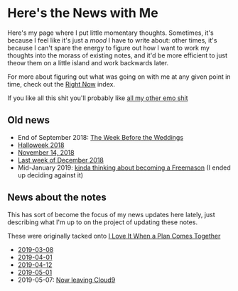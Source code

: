 # Here's the News with Me

Here's my page where I put little momentary thoughts. Sometimes, it's because I feel like it's just a *mood* I have to write about: other times, it's because I can't spare the energy to figure out how I want to work my thoughts into the morass of existing notes, and it'd be more efficient to just theow them on a little island and work backwards later.

For more about figuring out what was going on with me at any given point in time, check out the [Right Now][] index.

[Right Now]: 41218b84-cd08-48a5-b91a-865e8b90c46a.md

If you like all this shit you'll probably like [all my other emo shit][emo]

[emo]: a281eee4-5e61-4026-846a-40fed7d38db9.md

## Old news

- End of September 2018: [The Week Before the Weddings][2018W39]
- [Halloweek 2018][]
- [November 14, 2018][]
- [Last week of December 2018][LWOD]
- Mid-January 2019: [kinda thinking about becoming a Freemason][Jan2019] (I ended up deciding against it)

[2018W39]: b40a356f-6296-41ca-b832-4401264992ce.md
[Halloweek 2018]: c66e2f2b-ad37-4c3b-8abb-706c595c05d6.md
[November 14, 2018]: 837954f7-3214-4304-8ebe-364266ca4bc1.md
[LWOD]: bc599ccb-1ca7-4319-999a-6d800dba3cca.md
[Jan2019]: dc82b319-590a-416d-9ca2-a41b489892bc.md

## News about the notes

This has sort of become the focus of my news updates here lately, just describing what I'm up to on the project of updating these notes.

These were originally tacked onto [I Love It When a Plan Comes Together][GYST]

[GYST]: 1da0f61f-c2bb-4b9d-99da-e3f07e18556a.md

- [2019-03-08][]
- [2019-04-01][]
- [2019-04-12][]
- [2019-05-01][]
- 2019-05-07: [Now leaving Cloud9][dec9]

[2019-03-08]: 4eba78a6-3d95-4a71-aa05-a3088af7e870.md
[2019-04-01]: 08f25055-8417-4989-9f7b-40e4502020fe.md
[2019-04-12]: 00bfbeab-843e-47b5-9f7e-043509a586fd.md
[2019-05-01]: f050ead6-eb3d-44f3-8612-1ca67c91f299.md
[dec9]: f2298a17-fc5c-4f52-a506-88f0303718d1.md